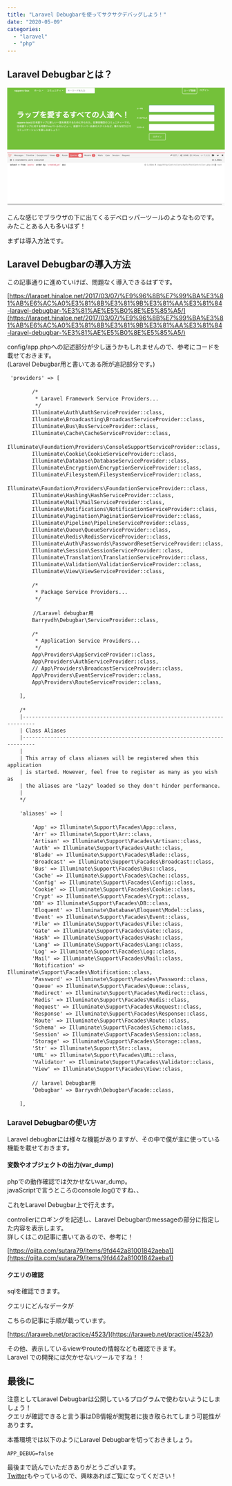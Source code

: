```yaml
---
title: "Laravel Debugbarを使ってサクサクデバッグしよう！"
date: "2020-05-09"
categories: 
  - "laravel"
  - "php"
---
```


## Laravel Debugbarとは？

![](images/7c3bdac7db23ac5623b3b2e5ef0a30da-1024x554.png)

こんな感じでブラウザの下に出てくるデベロッパーツールのようなものです。  
みたことある人も多いはず！

まずは導入方法です。

## Laravel Debugbarの導入方法

この記事通りに進めていけば、問題なく導入できるはずです。

[https://larapet.hinaloe.net/2017/03/07/%E9%96%8B%E7%99%BA%E3%81%AB%E6%AC%A0%E3%81%8B%E3%81%9B%E3%81%AA%E3%81%84-laravel-debugbar-%E3%81%AE%E5%B0%8E%E5%85%A5/](https://larapet.hinaloe.net/2017/03/07/%E9%96%8B%E7%99%BA%E3%81%AB%E6%AC%A0%E3%81%8B%E3%81%9B%E3%81%AA%E3%81%84-laravel-debugbar-%E3%81%AE%E5%B0%8E%E5%85%A5/)

config/app.phpへの記述部分が少し迷うかもしれませんので、参考にコードを載せておきます。  
(Laravel Debugbar用と書いてある所が追記部分です。)

```
 'providers' => [

        /*
         * Laravel Framework Service Providers...
         */
        Illuminate\Auth\AuthServiceProvider::class,
        Illuminate\Broadcasting\BroadcastServiceProvider::class,
        Illuminate\Bus\BusServiceProvider::class,
        Illuminate\Cache\CacheServiceProvider::class,
        Illuminate\Foundation\Providers\ConsoleSupportServiceProvider::class,
        Illuminate\Cookie\CookieServiceProvider::class,
        Illuminate\Database\DatabaseServiceProvider::class,
        Illuminate\Encryption\EncryptionServiceProvider::class,
        Illuminate\Filesystem\FilesystemServiceProvider::class,
        Illuminate\Foundation\Providers\FoundationServiceProvider::class,
        Illuminate\Hashing\HashServiceProvider::class,
        Illuminate\Mail\MailServiceProvider::class,
        Illuminate\Notifications\NotificationServiceProvider::class,
        Illuminate\Pagination\PaginationServiceProvider::class,
        Illuminate\Pipeline\PipelineServiceProvider::class,
        Illuminate\Queue\QueueServiceProvider::class,
        Illuminate\Redis\RedisServiceProvider::class,
        Illuminate\Auth\Passwords\PasswordResetServiceProvider::class,
        Illuminate\Session\SessionServiceProvider::class,
        Illuminate\Translation\TranslationServiceProvider::class,
        Illuminate\Validation\ValidationServiceProvider::class,
        Illuminate\View\ViewServiceProvider::class,

        /*
         * Package Service Providers...
         */

　　　　　//Laravel debugbar用
        Barryvdh\Debugbar\ServiceProvider::class,

        /*
         * Application Service Providers...
         */
        App\Providers\AppServiceProvider::class,
        App\Providers\AuthServiceProvider::class,
        // App\Providers\BroadcastServiceProvider::class,
        App\Providers\EventServiceProvider::class,
        App\Providers\RouteServiceProvider::class,

    ],

    /*
    |--------------------------------------------------------------------------
    | Class Aliases
    |--------------------------------------------------------------------------
    |
    | This array of class aliases will be registered when this application
    | is started. However, feel free to register as many as you wish as
    | the aliases are "lazy" loaded so they don't hinder performance.
    |
    */

    'aliases' => [

        'App' => Illuminate\Support\Facades\App::class,
        'Arr' => Illuminate\Support\Arr::class,
        'Artisan' => Illuminate\Support\Facades\Artisan::class,
        'Auth' => Illuminate\Support\Facades\Auth::class,
        'Blade' => Illuminate\Support\Facades\Blade::class,
        'Broadcast' => Illuminate\Support\Facades\Broadcast::class,
        'Bus' => Illuminate\Support\Facades\Bus::class,
        'Cache' => Illuminate\Support\Facades\Cache::class,
        'Config' => Illuminate\Support\Facades\Config::class,
        'Cookie' => Illuminate\Support\Facades\Cookie::class,
        'Crypt' => Illuminate\Support\Facades\Crypt::class,
        'DB' => Illuminate\Support\Facades\DB::class,
        'Eloquent' => Illuminate\Database\Eloquent\Model::class,
        'Event' => Illuminate\Support\Facades\Event::class,
        'File' => Illuminate\Support\Facades\File::class,
        'Gate' => Illuminate\Support\Facades\Gate::class,
        'Hash' => Illuminate\Support\Facades\Hash::class,
        'Lang' => Illuminate\Support\Facades\Lang::class,
        'Log' => Illuminate\Support\Facades\Log::class,
        'Mail' => Illuminate\Support\Facades\Mail::class,
        'Notification' => Illuminate\Support\Facades\Notification::class,
        'Password' => Illuminate\Support\Facades\Password::class,
        'Queue' => Illuminate\Support\Facades\Queue::class,
        'Redirect' => Illuminate\Support\Facades\Redirect::class,
        'Redis' => Illuminate\Support\Facades\Redis::class,
        'Request' => Illuminate\Support\Facades\Request::class,
        'Response' => Illuminate\Support\Facades\Response::class,
        'Route' => Illuminate\Support\Facades\Route::class,
        'Schema' => Illuminate\Support\Facades\Schema::class,
        'Session' => Illuminate\Support\Facades\Session::class,
        'Storage' => Illuminate\Support\Facades\Storage::class,
        'Str' => Illuminate\Support\Str::class,
        'URL' => Illuminate\Support\Facades\URL::class,
        'Validator' => Illuminate\Support\Facades\Validator::class,
        'View' => Illuminate\Support\Facades\View::class,

        // laravel Debugbar用
        'Debugbar' => Barryvdh\Debugbar\Facade::class,

    ],
```

### Laravel Debugbarの使い方

Laravel debugbarには様々な機能がありますが、その中で僕が主に使っている機能を載せておきます。

#### 変数やオブジェクトの出力(var\_dump)

phpでの動作確認では欠かせないvar\_dump。  
javaScriptで言うところのconsole.log()ですね、、

これをLaravel Debugbar上で行えます。

controllerにロギングを記述し、Laravel Debugbarのmessageの部分に指定した内容を表示します。  
詳しくはこの記事に書いてあるので、参考に！

[https://qiita.com/sutara79/items/9fd442a81001842aeba1](https://qiita.com/sutara79/items/9fd442a81001842aeba1)

#### クエリの確認

sqlを確認できます。

クエリにどんなデータが

こちらの記事に手順が載っています。

[https://laraweb.net/practice/4523/](https://laraweb.net/practice/4523/)

その他、表示しているviewやrouteの情報なども確認できます。  
Laravel での開発には欠かせないツールですね！！

## 最後に

注意としてLaravel Debugbarは公開しているプログラムで使わないようにしましょう！  
クエリが確認できると言う事はDB情報が閲覧者に抜き取られてしまう可能性があります。

本番環境では以下のようにLaravel Debugbarを切っておきましょう。

```
APP_DEBUG=false
```

最後まで読んでいただきありがとうございます。  
[Twitter](https://twitter.com/teriteriteriri)もやっているので、興味あればご覧になってください！
